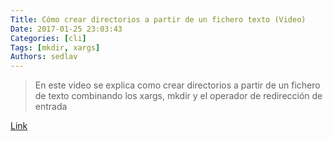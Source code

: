 ```yaml
---
Title: Cómo crear directorios a partir de un fichero texto (Video)
Date: 2017-01-25 23:03:43
Categories: [cli]
Tags: [mkdir, xargs]
Authors: sedlav
---
```


> En este video se explica como crear directorios a partir de un fichero de texto combinando los xargs, mkdir y el operador de redirección de entrada

[Link](https://www.youtube.com/edit?video_id=y-lkSUSoWAo)
